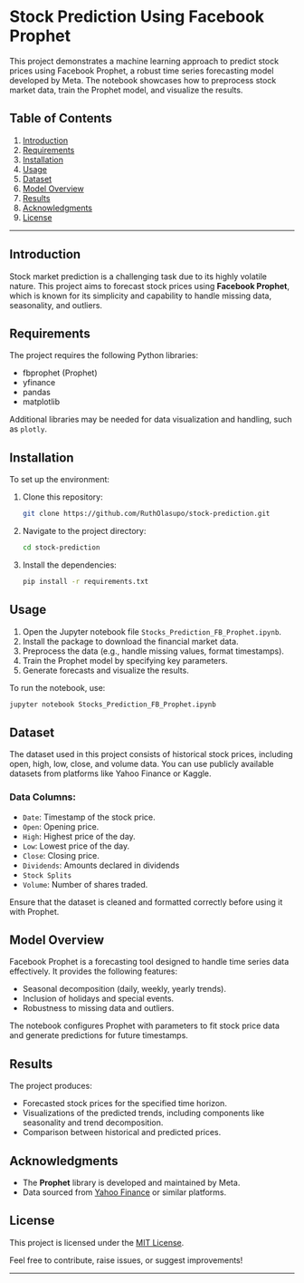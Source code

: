 # Stock Prediction Using Facebook Prophet

This project demonstrates a machine learning approach to predict stock prices using Facebook Prophet, a robust time series forecasting model developed by Meta. The notebook showcases how to preprocess stock market data, train the Prophet model, and visualize the results.

## Table of Contents
1. [Introduction](#introduction)
2. [Requirements](#requirements)
3. [Installation](#installation)
4. [Usage](#usage)
5. [Dataset](#dataset)
6. [Model Overview](#model-overview)
7. [Results](#results)
8. [Acknowledgments](#acknowledgments)
9. [License](#license)

---

## Introduction
Stock market prediction is a challenging task due to its highly volatile nature. This project aims to forecast stock prices using **Facebook Prophet**, which is known for its simplicity and capability to handle missing data, seasonality, and outliers.

## Requirements
The project requires the following Python libraries:
- fbprophet (Prophet)
- yfinance
- pandas
- matplotlib

Additional libraries may be needed for data visualization and handling, such as `plotly`.

## Installation
To set up the environment:
1. Clone this repository:
   ```bash
   git clone https://github.com/RuthOlasupo/stock-prediction.git
   ```
2. Navigate to the project directory:
   ```bash
   cd stock-prediction
   ```
3. Install the dependencies:
   ```bash
   pip install -r requirements.txt
   ```

## Usage
1. Open the Jupyter notebook file `Stocks_Prediction_FB_Prophet.ipynb`.
2. Install the package to download the financial market data.
3. Preprocess the data (e.g., handle missing values, format timestamps).
4. Train the Prophet model by specifying key parameters.
5. Generate forecasts and visualize the results.

To run the notebook, use:
```bash
jupyter notebook Stocks_Prediction_FB_Prophet.ipynb
```

## Dataset
The dataset used in this project consists of historical stock prices, including open, high, low, close, and volume data. You can use publicly available datasets from platforms like Yahoo Finance or Kaggle.

### Data Columns:
- `Date`: Timestamp of the stock price.
- `Open`: Opening price.
- `High`: Highest price of the day.
- `Low`: Lowest price of the day.
- `Close`: Closing price.
- `Dividends`: Amounts declared in dividends
- `Stock Splits`
- `Volume`: Number of shares traded.

Ensure that the dataset is cleaned and formatted correctly before using it with Prophet.

## Model Overview
Facebook Prophet is a forecasting tool designed to handle time series data effectively. It provides the following features:
- Seasonal decomposition (daily, weekly, yearly trends).
- Inclusion of holidays and special events.
- Robustness to missing data and outliers.

The notebook configures Prophet with parameters to fit stock price data and generate predictions for future timestamps.

## Results
The project produces:
- Forecasted stock prices for the specified time horizon.
- Visualizations of the predicted trends, including components like seasonality and trend decomposition.
- Comparison between historical and predicted prices.

## Acknowledgments
- The **Prophet** library is developed and maintained by Meta.
- Data sourced from [Yahoo Finance](https://finance.yahoo.com) or similar platforms.

## License
This project is licensed under the [MIT License](LICENSE). 

Feel free to contribute, raise issues, or suggest improvements!

--- 
